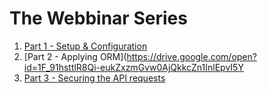 # The Webbinar Series

1. [Part 1 - Setup & Configuration](https://drive.google.com/open?id=1cp15ShBY9SHL-a8VdU42CuoO-4H5ACOJbTnXQ0AwXX4)
2. [Part 2 - Applying ORM](https://drive.google.com/open?id=1F_91hsttlR8Qi-eukZxzmGvw0AjQkkcZn1InlEpvI5Y
3. [Part 3 - Securing the API requests](#)
